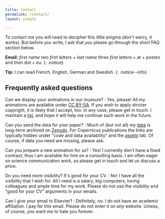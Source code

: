 ```yaml
---
title: Contact
permalink: /contact/
layout: single

---
```



To contact me you will need to decipher this little enigma (don't worry, it
works). But before you write, I ask that you please go through the short FAQ
section below.

**Email:**
   *first name two first letters* +
   *last name three first letters* + at +
   *posteo* and then dot + *eu*.
{: .notice}

**Tip:**
I can read French, English, German and Swedish.
{: .notice--info}


## Frequently asked questions

Can we display your animations in our museum?
: Yes, please! All my animations are available under
  [CC BY-SA](https://creativecommons.org/licenses/by-sa/4.0/). If you wish to
  apply stricter copyright, it is likely that I accept, too. In any case,
  please get in touch. I maintain a [list](/museums-exhibitions/), and hope it
  will help me continue such work in the future.

Can you send the data for your paper?
: Much of (but not all) my [data](/software-data/) is long-term archived on
  [Zenodo](https://zenodo.org). For Copernicus publications the links are
  typically hidden under "code and data availability" and the
  [assets](https://tc.copernicus.org/articles/12/3265/2018/tc-12-3265-2018-assets.html)
  tab. Of course, if data you need are missing, please ask.

Can you prepare a new animation for us?
: Yes! I currently don't have a fixed contract, thus I am available for hire on
  a consulting basis. I am often eager on science communication work, so please
  get in touch and let us discuss a price.

Do you need more visibility? It's good for your CV.
: No! I have all the visibility that I wish for. All I need is a salary, big
  computers, loving colleagues and ample time for my work. Please do not use
  the visibility and "good for your CV" arguments in your emails.

Can I give your email to Elsevier?
: Definitely, no. I do not have an academic affiliation. I pay for this email.
  Please do not enter it on *any* website. Unless, of course, you want me to
  hate you forever.
